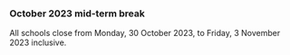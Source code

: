###  October 2023 mid-term break

All schools close from Monday, 30 October 2023, to Friday, 3 November 2023
inclusive.

